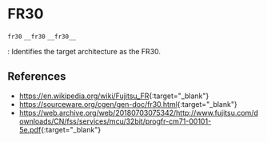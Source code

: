 # FR30

`fr30`
`__fr30`
`__fr30__`

: Identifies the target architecture as the FR30.

## References

- <https://en.wikipedia.org/wiki/Fujitsu_FR>{:target="_blank"}
- <https://sourceware.org/cgen/gen-doc/fr30.html>{:target="_blank"}
- <https://web.archive.org/web/20180703075342/http://www.fujitsu.com/downloads/CN/fss/services/mcu/32bit/progfr-cm71-00101-5e.pdf>{:target="_blank"}


<!---
<gcc/config/fr30/fr30.h> (3.1.0)

#define CPP_PREDEFINES "-Dfr30 -D__fr30__ -Amachine=fr30"
////

////
<gcc/config/fr30/fr30.h> (14.2.0)

#define TARGET_CPU_CPP_BUILTINS()		\
  do						\
    {						\
      builtin_define_std ("fr30");		\
      builtin_assert ("machine=fr30");		\
    }						\
   while (0)
--->